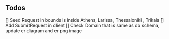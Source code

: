 ## Todos
[] Seed Request in bounds is inside Athens, Larissa, Thessaloniki , Trikala 
[] Add SubmitRequest in client
[] Check Domain that is same as db schema, update er diagram and er png image

